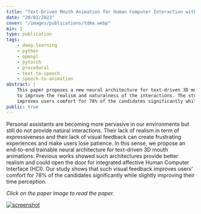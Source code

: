 ```yaml
---
title: "Text-Driven Mouth Animation for Human Computer Interaction with Personal Assistant"
date: "20/01/2023"
cover: "/images/publications/tdma.webp"
min: 1
type: publication
tags:
    - deep-learning
    - python
    - opengl
    - pytorch
    - procedural
    - text-to-speech
    - speech-to-animation
abstract: |
    This paper proposes a new neural architecture for text-driven 3D mouth animations for personal assistants
    to improve the realism and naturalness of the interactions. The study shows that such visual feedback
    improves users comfort for 78% of the candidates significantly while slightly improving their time perception.
public: true
---
```


Personal assistants are becoming more pervasive in our environments but still do not provide natural interactions.
Their lack of realism in term of expressiveness and their lack of visual feedback can create frustrating experiences
and make users lose patience. In this sense, we propose an end-to-end trainable neural architecture for text-driven
3D mouth animations. Previous works showed such architectures provide better realism and could open the door for
integrated affective Human Computer Interface (HCI). Our study shows that such visual feedback improves users’ comfort
for 78% of the candidates significantly while slightly improving their time perception.

*Click on the paper image to read the paper.*

[![screenshot](/images/blog/tdma_screenshot.webp)](https://doi.org/10.21785/icad2019.032)